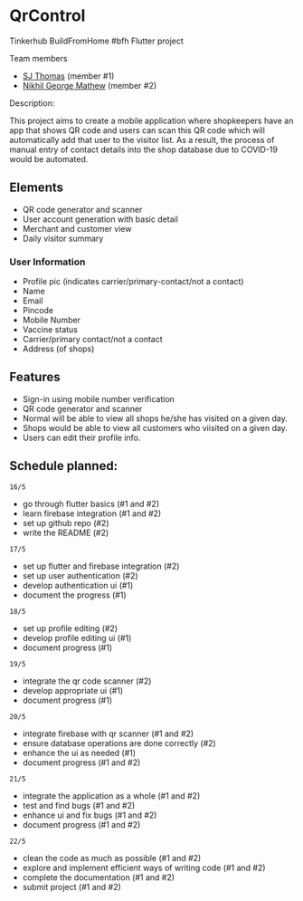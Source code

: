 # QrControl
Tinkerhub BuildFromHome #bfh Flutter project

Team members
- [SJ Thomas](https://github.com/Thomas-S-J) (member #1)
- [Nikhil George Mathew](https://github.com/Nikcodes10) (member #2)

Description:

This project aims to create a mobile application where shopkeepers have an app that shows QR code and users can scan this QR code which will automatically add that user to the visitor list. As a result, the process of manual entry of contact details into the shop database due to COVID-19 would be automated.

## Elements

- QR code generator and scanner
- User account generation with basic detail
- Merchant and customer view
- Daily visitor summary

### User Information
- Profile pic (indicates carrier/primary-contact/not a contact)
- Name
- Email
- Pincode
- Mobile Number
- Vaccine status
- Carrier/primary contact/not a contact
- Address (of shops)

## Features 
- Sign-in using mobile number verification
- QR code generator and scanner
- Normal will be able to view all shops he/she has visited on a given day.
- Shops would be able to view all customers who viisited on a given day.
- Users can edit their profile info.

## Schedule planned:

`16/5`
- go through flutter basics (#1 and #2)
- learn firebase integration (#1 and #2)
- set up github repo (#2)
- write the README (#2)

`17/5`
- set up flutter and firebase integration (#2)
- set up user authentication (#2)
- develop authentication ui (#1)
- document the progress (#1)

`18/5`
- set up profile editing (#2)
- develop profile editing ui (#1)
- document progress (#1)

`19/5`
- integrate the qr code scanner (#2)
- develop appropriate ui (#1)
- document progress (#1)

`20/5`
- integrate firebase with qr scanner (#1 and #2)
- ensure database operations are done correctly (#2)
- enhance the ui as needed (#1)
- document progress (#1 and #2)

`21/5`
- integrate the application as a whole (#1 and #2)
- test and find bugs (#1 and #2)
- enhance ui and fix bugs (#1 and #2)
- document progress (#1 and #2)

`22/5`
- clean the code as much as possible (#1 and #2)
- explore and implement efficient ways of writing code (#1 and #2)
- complete the documentation (#1 and #2)
- submit project (#1 and #2)
